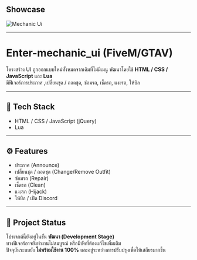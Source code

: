 ## Showcase
![Mechanic Ui](https://media.discordapp.net/attachments/952305663344795739/1431325774014713937/mec.png?ex=68fd0181&is=68fbb001&hm=cdbd4c5978e5bf1ae0b6ed12cbbf76e54603208f224292eb9b9605aeb6265291&=&format=webp&quality=lossless)

---

# Enter-mechanic_ui (FiveM/GTAV)

โครงสร้าง UI ถูกออกแบบใหม่ทั้งหมดจากเดิมที่ไม่มีเมนู
พัฒนาโดยใช้ **HTML / CSS / JavaScript** และ **Lua**  
มีฟีเจอร์การประกาศ ,เปลี่ยนชุด / ถอดชุด, ซ่อมรถ, เช็ดรถ, แงะรถ, ให้บิล 

---

## 🧩 Tech Stack
- HTML / CSS / JavaScript (jQuery)
- Lua

---

## ⚙️ Features 
- ประกาศ (Announce)
- เปลี่ยนชุด / ถอดชุด (Change/Remove Outfit)
- ซ่อมรถ (Repair)
- เช็ดรถ (Clean)
- แงะรถ (Hijack)
- ให้บิล / เปิด Discord

---

## 🚧 Project Status
โปรเจกต์นี้ยังอยู่ในขั้น **พัฒนา (Development Stage)**  
บางฟีเจอร์อาจยังทำงานไม่สมบูรณ์ หรือมีบัคที่ต้องแก้ไขเพิ่มเติม  
ปัจจุบันระบบยัง **ไม่พร้อมใช้งาน 100%** และอยู่ระหว่างการปรับปรุงเพื่อให้เสถียรมากขึ้น  
